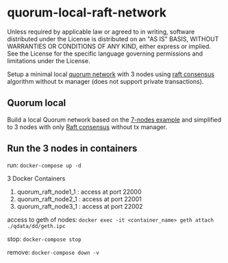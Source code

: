 # quorum-local-raft-network

Unless required by applicable law or agreed to in writing, software distributed under the License is distributed on an "AS IS" BASIS, WITHOUT WARRANTIES OR CONDITIONS OF ANY KIND, either express or implied. See the License for the specific language governing permissions and limitations under the License.

Setup a minimal local [quorum network](https://www.goquorum.com/) with 3 nodes using [raft consensus](https://raft.github.io/) algorithm without tx manager (does not support private transactions).

## Quorum local
Build a local Quorum network based on the [7-nodes example](https://github.com/jpmorganchase/quorum-examples) and simplified to 3 nodes with only [Raft consensus](https://raft.github.io/) without tx manager.

## Run the 3 nodes in containers
run:    `docker-compose up -d`

3 Docker Containers
1. quorum_raft_node1_1 : access at port 22000
2. quorum_raft_node2_1 : access at port 22001
3. quorum_raft_node3_1 : access at port 22002


access to geth of nodes: `docker exec -it <container_name> geth attach ./qdata/dd/geth.ipc`

stop:       `docker-compose stop`

remove:     `docker-compose down -v`

